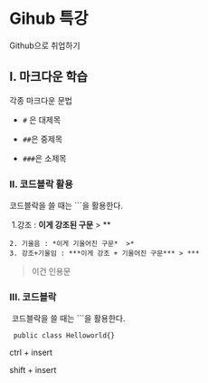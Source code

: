 # Gihub 특강

Github으로 취업하기



## I. 마크다운 학습

각종 마크다운 문법

- `#` 은 대제목

- `##`은 중제목

- `###`은 소제목

### II. 코드블락 활용

코드블락을 쓸 때는 ```을 활용한다.

​	1.강조 : **이게 강조된 구문** > **

	2. 기울음 : *이게 기울어진 구문*  >*
 	3. 강조+기울임 : ***이게 강조 + 기울어진 구문*** > ***

> 이건 인용문



### III. 코드블락

​	코드블락을 쓸 때는 ```을 활용한다.

``` public class Helloworld{}```

ctrl + insert

shift + insert



